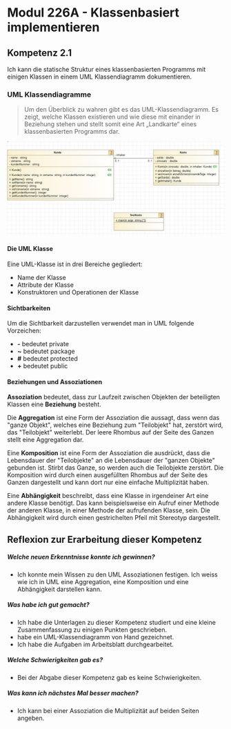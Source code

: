 # Modul 226A - Klassenbasiert implementieren
## Kompetenz 2.1
Ich kann die statische Struktur eines klassenbasierten Programms mit einigen Klassen in einem UML Klassendiagramm dokumentieren.

### UML Klassendiagramme
> Um den Überblick zu wahren gibt es das UML-Klassendiagramm. Es zeigt, welche Klassen existieren und wie diese mit einander in Beziehung stehen und stellt somit eine Art „Landkarte“ eines klassenbasierten Programms dar.

![UML-KLassendiagramm](./pictures/ModelioUmlKlassendiagramm.jpg)

#### Die UML Klasse
Eine UML-Klasse ist in drei Bereiche gegliedert:
- Name der Klasse
- Attribute der Klasse
- Konstruktoren und Operationen der Klasse

#### Sichtbarkeiten
Um die Sichtbarkeit darzustellen verwendet man in UML folgende Vorzeichen:
- **\-** bedeutet private
- **~** bedeutet package
- **\#** bedeutet protected
- **\+** bedeutet public

#### Beziehungen und Assoziationen
**Assoziation** bedeutet, dass zur Laufzeit zwischen Objekten der beteiligten Klassen eine **Beziehung** besteht.

Die **Aggregation** ist eine Form der Assoziation die aussagt, dass wenn das "ganze Objekt", welches eine Beziehung zum "Teilobjekt" hat, zerstört wird, das "Teilobjekt" weiterlebt.
Der leere Rhombus auf der Seite des Ganzen stellt eine Aggregation dar.

Eine **Komposition** ist eine Form der Assoziation die ausdrückt, dass die Lebensdauer der "Teilobjekte" an die Lebensdauer der "ganzen Objekte" gebunden ist. Stirbt das Ganze, so werden auch die Teilobjekte zerstört.
Die Komposition wird durch einen ausgefüllten Rhombus auf der Seite des Ganzen dargestellt und kann dort nur eine einfache Multiplizität haben.

Eine **Abhängigkeit** beschreibt, dass eine Klasse in irgendeiner Art eine andere Klasse benötigt. Das kann beispielsweise ein Aufruf einer Methode der anderen Klasse, in einer Methode der aufrufenden Klasse, sein.
Die Abhängigkeit wird durch einen gestrichelten Pfeil mit Stereotyp dargestellt.

## Reflexion zur Erarbeitung dieser Kompetenz

##### Welche neuen Erkenntnisse konnte ich gewinnen?
- Ich konnte mein Wissen zu den UML Assoziationen festigen. Ich weiss wie ich in UML eine Aggregation, eine Komposition und eine Abhängigkeit darstellen kann.

##### Was habe ich gut gemacht?
- Ich habe die Unterlagen zu dieser Kompetenz studiert und eine kleine Zusammenfassung zu einigen Punkten geschrieben.
- habe ein UML-Klassendiagramm von Hand gezeichnet.
- Ich habe die Aufgaben im Arbeitsblatt durchgearbeitet.

##### Welche Schwierigkeiten gab es?
- Bei der Abgabe dieser Kompetenz gab es keine Schwierigkeiten.

##### Was kann ich nächstes Mal besser machen?
- Ich kann bei einer Assoziation die Multiplizität auf beiden Seiten angeben.